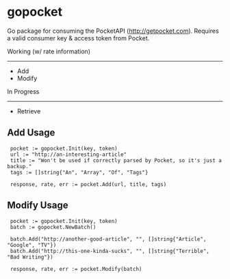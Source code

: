 gopocket
=============

Go package for consuming the PocketAPI (http://getpocket.com).  Requires a valid consumer key & access token from Pocket.

Working (w/ rate information)
_______
* Add
* Modify

In Progress
_______
* Retrieve

Add Usage
-------
     pocket := gopocket.Init(key, token)
     url := "http://an-interesting-article"
     title := "Won't be used if correctly parsed by Pocket, so it's just a backup."
     tags := []string{"An", "Array", "Of", "Tags"}

     response, rate, err := pocket.Add(url, title, tags)

Modify Usage
-------
     pocket := gopocket.Init(key, token)
     batch := gopocket.NewBatch()

     batch.Add("http://another-good-article", "", []string{"Article", "Google", "TV"})
     batch.Add("http://this-one-kinda-sucks", "", []string{"Terrible", "Bad Writing"})

     response, rate, err := pocket.Modify(batch)